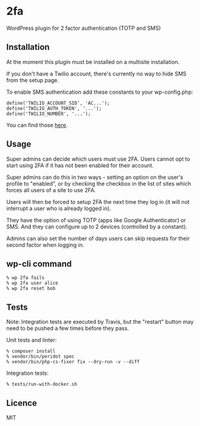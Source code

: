 # 2fa

WordPress plugin for 2 factor authentication (TOTP and SMS)

## Installation

At the moment this plugin must be installed on a multisite installation.

If you don't have a Twilio account, there's currently no way to hide SMS from the setup page.

To enable SMS authentication add these constants to your wp-config.php:

    define('TWILIO_ACCOUNT_SID', 'AC...');
    define('TWILIO_AUTH_TOKEN', '...');
    define('TWILIO_NUMBER', '...');

You can find those [here](https://www.twilio.com/user/account/voice-sms-mms/getting-started).

## Usage

Super admins can decide which users must use 2FA. Users cannot opt to start using 2FA if it has not been enabled for their account.

Super admins can do this in two ways - setting an option on the user's profile to "enabled", or by checking the checkbox in the list of sites which forces all users of a site to use 2FA.

Users will then be forced to setup 2FA the next time they log in (it will not interrupt a user who is already logged in).

They have the option of using TOTP (apps like Google Authenticator) or SMS. And they can configure up to 2 devices (controlled by a constant).

Admins can also set the number of days users can skip requests for their second factor when logging in.

## wp-cli command

```
% wp 2fa fails
% wp 2fa user alice
% wp 2fa reset bob
```

## Tests

Note: Integration tests are executed by Travis, but the "restart" button may need to be pushed a few times before they pass.

Unit tests and linter:

```
% composer install
% vendor/bin/peridot spec
% vendor/bin/php-cs-fixer fix --dry-run -v --diff
```

Integration tests:

```
% tests/run-with-docker.sh
```

## Licence

MIT
